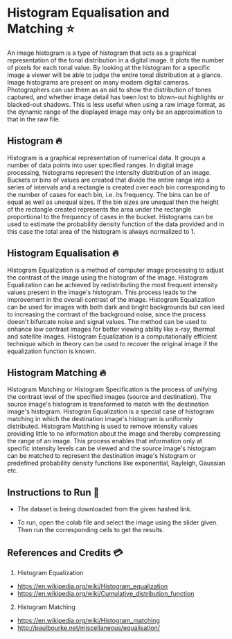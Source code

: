 # Histogram Equalisation and Matching ⭐

An image histogram is a type of histogram that acts as a graphical representation of the tonal distribution in a digital image. It plots the number of pixels for each tonal value. By looking at the histogram for a specific image a viewer will be able to judge the entire tonal distribution at a glance. Image histograms are present on many modern digital cameras. Photographers can use them as an aid to show the distribution of tones captured, and whether image detail has been lost to blown-out highlights or blacked-out shadows. This is less useful when using a raw image format, as the dynamic range of the displayed image may only be an approximation to that in the raw file.

## Histogram 🔥

Histogram is a graphical representation of numerical data. It groups a number of data points into user specified ranges. In digital image processing, histograms represent the intensity distribution of an image. Buckets or bins of values are created that divide the entire range into a series of intervals and a rectangle is created over each bin corresponding to the number of cases for each bin, i.e. its frequency. The bins can be of equal as well as unequal sizes. If the bin sizes are unequal then the height of the rectangle created represents the area under the rectangle proportional to the frequency of cases in the bucket. Histograms can be used to estimate the probability density function of the data provided and in this case the total area of the histogram is always normalized to 1.

## Histogram Equalisation 🔥

Histogram Equalization is a method of computer image processing to adjust the contrast of the image using the histogram of the image. Histogram Equalization can be achieved by redistributing the most frequent intensity values present in the image's histogram. This process leads to the improvement in the overall contrast of the image. Histogram Equalization can be used for images with both dark and bright backgrounds but can lead to increasing the contrast of the background noise, since the process doesn't bifurcate noise and signal values. The method can be used to enhance low contrast images for better viewing ability like x-ray, thermal and satellite images. Histogram Equalization is a computationally efficient technique which in theory can be used to recover the original image if the equalization function is known. 

## Histogram Matching 🔥

Histogram Matching or Histogram Specification is the process of unifying the contrast level of the specified images (source and destination). The source image's histogram is transformed to match with the destination image's histogram. Histogran Equalization is a special case of histogram matching in which the destination image's histogram is uniformly distributed. Histogram Matching is used to remove intensity values providing little to no information about the image and thereby compressing the range of an image. This process enables that information only at specific intensity levels can be viewed and the source image's histogram can be matched to represent the destination image's histogram or predefined probability density functions like exponential, Rayleigh, Gaussian etc.


## Instructions to Run :runner:

* The dataset is being downloaded from the given hashed link. 

* To run, open the colab file and select the image using the slider given. Then run the corresponding cells to get the results.

## References and Credits 💳

1) Histogram Equalization
- https://en.wikipedia.org/wiki/Histogram_equalization
- https://en.wikipedia.org/wiki/Cumulative_distribution_function

2) Histogram Matching
- https://en.wikipedia.org/wiki/Histogram_matching
- http://paulbourke.net/miscellaneous/equalisation/
